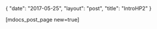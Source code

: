 {
   "date": "2017-05-25",
   "layout": "post",
   "title": "IntroHP2"
}

[mdocs_post_page new=true]